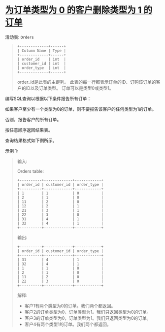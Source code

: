 #  [为订单类型为 0 的客户删除类型为 1 的订单](https://leetcode.cn/problems/drop-type-1-orders-for-customers-with-type-0-orders)

活动表: `Orders`
> ```
> +-------------+------+
> | Column Name | Type |
> +-------------+------+
> | order_id    | int  | 
> | customer_id | int  |
> | order_type  | int  | 
> +-------------+------+
> ```
> order_id是此表的主键列。
> 此表的每一行都表示订单的ID、订购该订单的客户的ID以及订单类型。
> 订单可以是类型0或类型1。
 

编写SQL查询以根据以下条件报告所有订单：

如果客户至少有一个类型为0的订单，则不要报告该客户的任何类型为1的订单。

否则，报告客户的所有订单。

按任意顺序返回结果表。

查询结果格式如下例所示。

 

示例 1:

> 输入:
> 
> Orders table:
> ```
> +----------+-------------+------------+
> | order_id | customer_id | order_type |
> +----------+-------------+------------+
> | 1        | 1           | 0          |
> | 2        | 1           | 0          |
> | 11       | 2           | 0          |
> | 12       | 2           | 1          |
> | 21       | 3           | 1          |
> | 22       | 3           | 0          |
> | 31       | 4           | 1          |
> | 32       | 4           | 1          |
> +----------+-------------+------------+
> ```
> 输出: 
> ```
> +----------+-------------+------------+
> | order_id | customer_id | order_type |
> +----------+-------------+------------+
> | 31       | 4           | 1          |
> | 32       | 4           | 1          |
> | 1        | 1           | 0          |
> | 2        | 1           | 0          |
> | 11       | 2           | 0          |
> | 22       | 3           | 0          |
> +----------+-------------+------------+
> ```
> 解释: 
> - 客户1有两个类型为0的订单。我们两个都返回。
> - 客户2的订单类型为0，订单类型为1。我们只返回类型为0的订单。
> - 客户3的订单类型为0，订单类型为1。我们只返回类型为0的订单。
> - 客户4有两个类型1的订单。我们两个都返回。